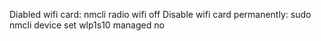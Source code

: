 Diabled wifi card: nmcli radio wifi off
Disable wifi card permanently: sudo nmcli device set wlp1s10 managed no
